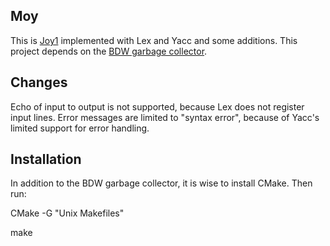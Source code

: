Moy
---

This is [Joy1](https://github.com/Wodan58/joy1) implemented with Lex and Yacc and some additions.
This project depends on the [BDW garbage collector](https://github.com/ivmai/bdwgc).

Changes
-------

Echo of input to output is not supported, because Lex does not register input lines.
Error messages are limited to "syntax error", because of Yacc's limited support for error handling.

Installation
------------

In addition to the BDW garbage collector, it is wise to install CMake. Then run:

CMake -G "Unix Makefiles"

make
